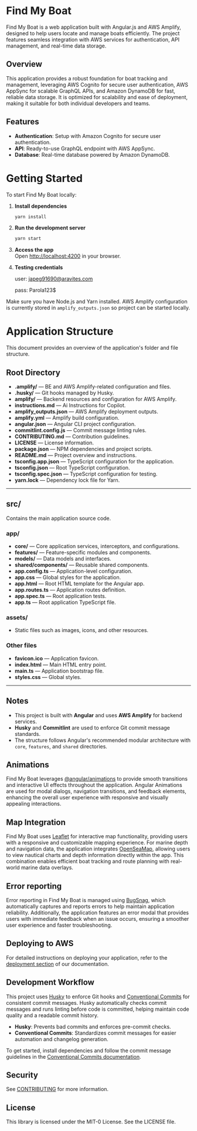 # Find My Boat

Find My Boat is a web application built with Angular.js and AWS Amplify, designed to help users locate and manage boats efficiently. The project features seamless integration with AWS services for authentication, API management, and real-time data storage.

## Overview

This application provides a robust foundation for boat tracking and management, leveraging AWS Cognito for secure user authentication, AWS AppSync for scalable GraphQL APIs, and Amazon DynamoDB for fast, reliable data storage. It is optimized for scalability and ease of deployment, making it suitable for both individual developers and teams.

## Features

- **Authentication**: Setup with Amazon Cognito for secure user authentication.
- **API**: Ready-to-use GraphQL endpoint with AWS AppSync.
- **Database**: Real-time database powered by Amazon DynamoDB.

# Getting Started

To start Find My Boat locally:

1. **Install dependencies**

   ```bash
   yarn install
   ```

2. **Run the development server**

   ```bash
   yarn start
   ```

3. **Access the app**  
   Open [http://localhost:4200](http://localhost:4200) in your browser.

4. **Testing credentials**

   user: japeg91690@aravites.com

   pass: Parola123\$

Make sure you have Node.js and Yarn installed. AWS Amplify configuration is currently stored in `amplify_outputs.json` so project can be started locally.

# Application Structure

This document provides an overview of the application's folder and file structure.

## Root Directory

- **.amplify/** — BE and AWS Amplify-related configuration and files.
- **.husky/** — Git hooks managed by Husky.
- **amplify/** — Backend resources and configuration for AWS Amplify.
- **instructions.md** — Ai Instructions for Copilot.
- **amplify_outputs.json** — AWS Amplify deployment outputs.
- **amplify.yml** — Amplify build configuration.
- **angular.json** — Angular CLI project configuration.
- **commitlint.config.js** — Commit message linting rules.
- **CONTRIBUTING.md** — Contribution guidelines.
- **LICENSE** — License information.
- **package.json** — NPM dependencies and project scripts.
- **README.md** — Project overview and instructions.
- **tsconfig.app.json** — TypeScript configuration for the application.
- **tsconfig.json** — Root TypeScript configuration.
- **tsconfig.spec.json** — TypeScript configuration for testing.
- **yarn.lock** — Dependency lock file for Yarn.

---

## **src/**

Contains the main application source code.

### **app/**

- **core/** — Core application services, interceptors, and configurations.
- **features/** — Feature-specific modules and components.
- **models/** — Data models and interfaces.
- **shared/components/** — Reusable shared components.
- **app.config.ts** — Application-level configuration.
- **app.css** — Global styles for the application.
- **app.html** — Root HTML template for the Angular app.
- **app.routes.ts** — Application routes definition.
- **app.spec.ts** — Root application tests.
- **app.ts** — Root application TypeScript file.

### **assets/**

- Static files such as images, icons, and other resources.

### Other files

- **favicon.ico** — Application favicon.
- **index.html** — Main HTML entry point.
- **main.ts** — Application bootstrap file.
- **styles.css** — Global styles.

---

## Notes

- This project is built with **Angular** and uses **AWS Amplify** for backend services.
- **Husky** and **Commitlint** are used to enforce Git commit message standards.
- The structure follows Angular's recommended modular architecture with `core`, `features`, and `shared` directories.

## Animations

Find My Boat leverages [@angular/animations](https://angular.io/guide/animations) to provide smooth transitions and interactive UI effects throughout the application. Angular Animations are used for modal dialogs, navigation transitions, and feedback elements, enhancing the overall user experience with responsive and visually appealing interactions.

## Map Integration

Find My Boat uses [Leaflet](https://leafletjs.com/) for interactive map functionality, providing users with a responsive and customizable mapping experience. For marine depth and navigation data, the application integrates [OpenSeaMap](https://www.openseamap.org/), allowing users to view nautical charts and depth information directly within the app. This combination enables efficient boat tracking and route planning with real-world marine data overlays.

## Error reporting

Error reporting in Find My Boat is managed using [BugSnag](https://www.bugsnag.com/), which automatically captures and reports errors to help maintain application reliability. Additionally, the application features an error modal that provides users with immediate feedback when an issue occurs, ensuring a smoother user experience and faster troubleshooting.

## Deploying to AWS

For detailed instructions on deploying your application, refer to the [deployment section](https://docs.amplify.aws/angular/start/quickstart/#deploy-a-fullstack-app-to-aws) of our documentation.

## Development Workflow

This project uses [Husky](https://typicode.github.io/husky/) to enforce Git hooks and [Conventional Commits](https://www.conventionalcommits.org/) for consistent commit messages. Husky automatically checks commit messages and runs linting before code is committed, helping maintain code quality and a readable commit history.

- **Husky**: Prevents bad commits and enforces pre-commit checks.
- **Conventional Commits**: Standardizes commit messages for easier automation and changelog generation.

To get started, install dependencies and follow the commit message guidelines in the [Conventional Commits documentation](https://www.conventionalcommits.org/en/v1.0.0/).

## Security

See [CONTRIBUTING](CONTRIBUTING.md#security-issue-notifications) for more information.

## License

This library is licensed under the MIT-0 License. See the LICENSE file.
